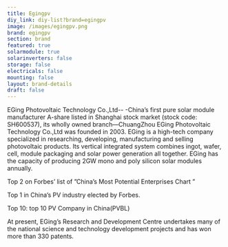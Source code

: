 ```yaml
---
title: Egingpv
diy_link: diy-list?brand=egingpv
image: /images/egingpv.png
brand: egingpv
section: brand
featured: true
solarmodule: true
solarinverters: false
storage: false
electricals: false
mounting: false
layout: brand-details
draft: false
---
```

EGing Photovoltaic Technology Co.,Ltd-- -China’s first pure solar module manufacturer A-share listed in Shanghai stock market (stock code: SH600537), its wholly owned branch—ChuangZhou EGing Photovoltaic Technology Co.,Ltd was founded in 2003. EGing is a high-tech company specialized in researching, developing, manufacturing and selling photovoltaic products. Its vertical integrated system combines ingot, wafer, cell, module packaging and solar power generation all together. EGing has the capacity of producing 2GW mono and poly silicon solar modules annually.

Top 2 on Forbes’ list of ”China’s Most Potential Enterprises Chart ”

Top 1 in China’s PV industry elected by Forbes.

Top 10: top 10 PV Company in China(PVBL)

At present, EGing’s Research and Development Centre undertakes many of the national science and technology development projects and has won more than 330 patents.